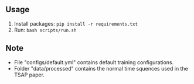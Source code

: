 ## Usage
1. Install packages: `pip install -r requirements.txt`
2. Run: `bash scripts/run.sh`

## Note
- File "configs/default.yml" contains default training configurations.
- Folder "data/processed" contains the normal time squences used in the TSAP paper.